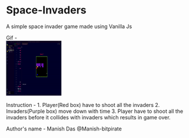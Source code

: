 # Space-Invaders

A simple space invader game made using Vanilla Js

Gif -  
    <img src="./space-invaders_gif.gif" alt="space-invaders-gif" height="150" width="150">


Instruction -
    1. Player(Red box) have to shoot all the invaders
    2. Invaders(Purple box) move down with time
    3. Player have to shoot all the invaders before it collides with invaders which results in game over.


Author's name - 
    Manish Das 
    @Manish-bitpirate
